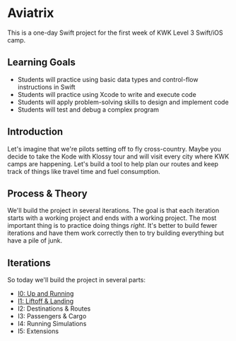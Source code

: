 # Aviatrix

This is a one-day Swift project for the first week of KWK Level 3 Swift/iOS camp.

## Learning Goals

* Students will practice using basic data types and control-flow instructions in Swift
* Students will practice using Xcode to write and execute code
* Students will apply problem-solving skills to design and implement code
* Students will test and debug a complex program

## Introduction

Let's imagine that we're pilots setting off to fly cross-country. Maybe you decide to take the Kode with Klossy tour and will visit every city where KWK camps are happening. Let's build a tool to help plan our routes and keep track of things like travel time and fuel consumption.

## Process & Theory

We'll build the project in several iterations. The goal is that each iteration starts with a working project and ends with a working project. The most important thing is to practice doing things *right*. It's better to build fewer iterations and have them work correctly then to try building everything but have a pile of junk.

## Iterations

So today we'll build the project in several parts:

* [I0: Up and Running](i0_up_and_running.markdown)
* [I1: Liftoff & Landing](i1_liftoff_and_landing.markdown)
* I2: Destinations & Routes
* I3: Passengers & Cargo
* I4: Running Simulations
* I5: Extensions
